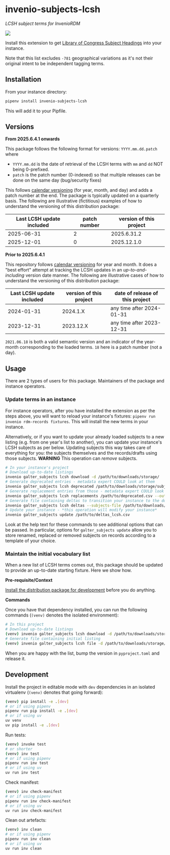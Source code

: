 # invenio-subjects-lcsh

*LCSH subject terms for InvenioRDM*

<a href="https://pypi.org/project/invenio-subjects-lcsh/">
  <img src="https://img.shields.io/pypi/v/invenio-subjects-lcsh.svg">
</a>

Install this extension to get [Library of Congress Subject Headings](https://id.loc.gov/authorities/subjects.html) into your instance.

Note that this list excludes `-781` geographical variations as it's not their original intent to be independent tagging terms.

## Installation

From your instance directory:

```bash
pipenv install invenio-subjects-lcsh
```

This will add it to your Pipfile.

## Versions
**From 2025.6.4.1 onwards**

This package follows the following format for versions: `YYYY.mm.dd.patch` where

- `YYYY.mm.dd` is the date of retrieval of the LCSH terms with `mm` and `dd` NOT being 0-prefixed.
- `patch` is the patch number (0-indexed) so that multiple releases can be done on the same day (bug/security fixes)

This follows [calendar versioning](https://calver.org/) (for year, month, and day) and adds a patch number at the end. The package is typically updated on a quarterly basis. The following are illustrative (fictitious) examples of how to understand the versioning of this distribution package:

| Last LCSH update included | patch number | version of this project |
| ------------------------- | ------------ | ----------------------- |
| 2025-06-31                | 2            | 2025.6.31.2             |
| 2025-12-01                | 0            | 2025.12.1.0             |

**Prior to 2025.6.4.1**

This repository follows [calendar versioning](https://calver.org/) for year and month. It does a "best effort" attempt at tracking the LCSH updates in an *up-to-and-including* version date manner. The following are illustrative cases of how to understand the versioning of this distribution package:

| Last LCSH update included | version of this project | date of release of this project |
| ------------------------- | ----------------------- | ------------------------------- |
| 2024-01-31                | 2024.1.X                | any time after 2024-01-31       |
| 2023-12-31                | 2023.12.X               | any time after 2023-12-31       |


`2021.06.18` is both a valid semantic version and an indicator of the year-month corresponding to the loaded terms.
`18` here is a patch number (not a day).


## Usage

There are 2 types of users for this package. Maintainers of the package and instance operators.

### Update terms in an instance

For instance operators, after you have installed the extension as per the steps above, you will want to reload your instance's fixtures: `pipenv run invenio rdm-records fixtures`. This will install the new terms in your instance.

Alternatively, or if you want to update your already loaded subjects to a new listing (e.g. from one year's list to another), you can update your instance's LCSH subjects as per below. Updating subjects this way takes care of everything for you: the subjects themselves and the records/drafts using those subjects. **WARNING** This operation can _remove_ subjects.

```bash
# In your instance's project
# Download up-to-date listings
invenio galter_subjects lcsh download -d /path/to/downloads/storage/
# Generate deprecated entries - metadata expert COULD look at them
invenio galter_subjects lcsh deprecated /path/to/downloads/storage/subjects.skosrdf.jsonld --output-file /path/to/deprecated.csv
# Generate replacement entries from those - metadata expert COULD look at them
invenio galter_subjects lcsh replacements /path/to/deprecated.csv --output-file /path/to/replacements.csv
# Generate file containing deltas to transition your instance to the downloaded listing - metadata expert SHOULD look at them
invenio galter_subjects lcsh deltas --subjects-file /path/to/downloads/storage/subjects.skosrdf.jsonld --replacements-file /path/to/replacements.csv -o /path/to/deltas_lcsh.csv
# Update your instance - *this operation will modify your instance*
invenio galter_subjects update /path/to/deltas_lcsh.csv
```

Look at the help text for these commands to see additional options that can be passed.
In particular, options for `galter_subjects update` allow you to store renamed, replaced or removed subjects on records according to a template of your choice.

### Maintain the initial vocabulary list

When a new list of LCSH terms comes out, this package should be updated to provide an up-to-date starting fixture. Here we show how.

**Pre-requisite/Context**

[Install the distribution package for development](#development) before you do anything.

**Commands**

Once you have that dependency installed, you can run the following commands (`(venv)` denotes the isolated environment):

```bash
# In this project
# Download up-to-date listings
(venv) invenio galter_subjects lcsh download -d /path/to/downloads/storage/
# Generate file containing initial listing
(venv) invenio galter_subjects lcsh file -d /path/to/downloads/storage/ -o invenio_subjects_lcsh/vocabularies/subjects_lcsh.csv
```

When you are happy with the list, bump the version in `pyproject.toml` and release it.

## Development

Install the project in editable mode with `dev` dependencies in an isolated virtualenv (`(venv)` denotes that going forward):

```bash
(venv) pip install -e .[dev]
# or if using pipenv
pipenv run pip install -e .[dev]
# or if using uv
uv venv
uv pip install -e .[dev]
```

Run tests:

```bash
(venv) invoke test
# or shorter
(venv) inv test
# or if using pipenv
pipenv run inv test
# or if using uv
uv run inv test
```

Check manifest:

```bash
(venv) inv check-manifest
# or if using pipenv
pipenv run inv check-manifest
# or if using uv
uv run inv check-manifest
```

Clean out artefacts:

```bash
(venv) inv clean
# or if using pipenv
pipenv run inv clean
# or if using uv
uv run inv clean
```
